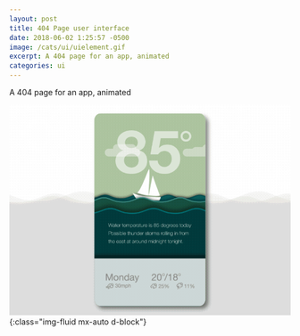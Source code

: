 ```yaml
---
layout: post
title: 404 Page user interface
date: 2018-06-02 1:25:57 -0500
image: /cats/ui/uielement.gif
excerpt: A 404 page for an app, animated
categories: ui
---
```


A 404 page for an app, animated

![image-title-here](/assets/img/cats/ui/uielement.gif){:class="img-fluid mx-auto d-block"}
